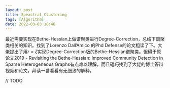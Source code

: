 ```yaml
---
layout: post
title: Speactral Clustering
tags: [Algorithm]
date: 2022-03-03 18:46
---
```


最近需要实现在Bethe-Hessian上做谱聚类进行Degree-Correction，总结下谱聚类相关的知识。找到了Lorenzo Dall’Amico 的Phd Defense的论文粗读了下。大佬提出了用$r=\zeta$实现Degree-Correction版的Bethe-Hessian谱聚类。但碍于原论文2019 - Revisiting the Bethe-Hessian: Improved Community Detection in Sparse Heterogeneous Graphs有点难以理解，而且碰巧找到了大佬的博士答辩视频和论文，拜读一番看看有无细致的解释。

// TODO
